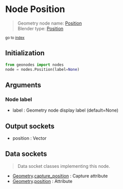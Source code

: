 
# Node Position

> Geometry node name: [Position](https://docs.blender.org/manual/en/latest/modeling/geometry_nodes/input/position.html)<br>
  Blender type: [Position](https://docs.blender.org/api/current/bpy.types.GeometryNodeInputPosition.html)
  
<sub>go to [index](/docs/index.md)</sub>

Initialization
--------------

```python
from geonodes import nodes
node = nodes.Position(label=None)
```



## Arguments


### Node label

- label : Geometry node display label (default=None)

## Output sockets

- position : Vector

## Data sockets

> Data socket classes implementing this node.
  
  
- [Geometry](/docs/sockets/Geometry.md).[capture_position](/docs/sockets/Geometry.md#capture_position) : Capture attribute
- [Geometry](/docs/sockets/Geometry.md).[position](/docs/sockets/Geometry.md#position) : Attribute
  
